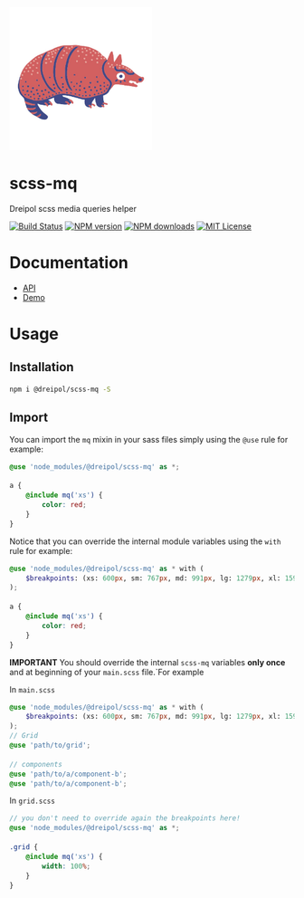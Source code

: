 <img src="https://raw.githubusercontent.com/dreipol/scss-mq/master/logo.jpg" width="50%"/>

# scss-mq

Dreipol scss media queries helper

[![Build Status][travis-image]][travis-url]
[![NPM version][npm-version-image]][npm-url]
[![NPM downloads][npm-downloads-image]][npm-url]
[![MIT License][license-image]][license-url]


# Documentation

- [API](https://www.dreipol.dev/scss-utils/)
- [Demo](https://www.dreipol.dev/scss-utils/demo)

# Usage 

## Installation

```bash
npm i @dreipol/scss-mq -S
```

## Import

You can import the `mq` mixin in your sass files simply using the `@use` rule for example:

```scss
@use 'node_modules/@dreipol/scss-mq' as *;

a {
    @include mq('xs') {
        color: red;
    }
} 
```

Notice that you can override the internal module variables using the `with` rule for example:

```scss
@use 'node_modules/@dreipol/scss-mq' as * with (
    $breakpoints: (xs: 600px, sm: 767px, md: 991px, lg: 1279px, xl: 1599px)
);

a {
    @include mq('xs') {
        color: red;
    }
} 
```

**IMPORTANT** You should override the internal `scss-mq` variables **only once** and at beginning of your `main.scss` file.`For example

In `main.scss`

```scss
@use 'node_modules/@dreipol/scss-mq' as * with (
    $breakpoints: (xs: 600px, sm: 767px, md: 991px, lg: 1279px, xl: 1599px)
);
// Grid
@use 'path/to/grid';

// components
@use 'path/to/a/component-b';
@use 'path/to/a/component-b';
```

In `grid.scss`

```scss
// you don't need to override again the breakpoints here!
@use 'node_modules/@dreipol/scss-mq' as *;

.grid {
    @include mq('xs') {
        width: 100%;
    }
}
```

[travis-image]:https://img.shields.io/travis/dreipol/scss-mq.svg?style=flat-square
[travis-url]:https://travis-ci.org/dreipol/scss-mq

[license-image]:http://img.shields.io/badge/license-MIT-000000.svg?style=flat-square
[license-url]:LICENSE

[npm-version-image]:http://img.shields.io/npm/v/@dreipol/scss-mq.svg?style=flat-square
[npm-downloads-image]:http://img.shields.io/npm/dm/@dreipol/scss-mq.svg?style=flat-square
[npm-url]:https://npmjs.org/package/@dreipol/scss-mq
